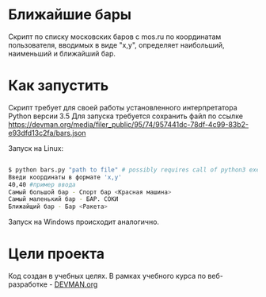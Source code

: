 # Ближайшие бары

Скрипт по списку московских баров с mos.ru по координатам пользователя, вводимых в виде "x,y", определяет наибольший, наименьший и ближайший бар.

# Как запустить

Скрипт требует для своей работы установленного интерпретатора Python версии 3.5
Для запуска требуется сохранить файл по ссылке https://devman.org/media/filer_public/95/74/957441dc-78df-4c99-83b2-e93dfd13c2fa/bars.json

Запуск на Linux:

```bash

$ python bars.py "path to file" # possibly requires call of python3 executive instead of just python
Введи координаты в формате 'x,y'
40,40 #пример ввода
Самый большой бар - Спорт бар <Красная машина>
Самый маленький бар - БАР. СОКИ
Ближайщий бар - Бар <Ракета>

```

Запуск на Windows происходит аналогично.

# Цели проекта

Код создан в учебных целях. В рамках учебного курса по веб-разработке - [DEVMAN.org](https://devman.org)
